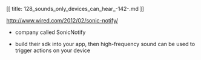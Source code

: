 [[
title: 128_sounds_only_devices_can_hear_-142-.md
]]

<http://www.wired.com/2012/02/sonic-notify/>

  

+ company called SonicNotify

+ build their sdk into your app, then high-frequency sound can be used to
trigger actions on your device
